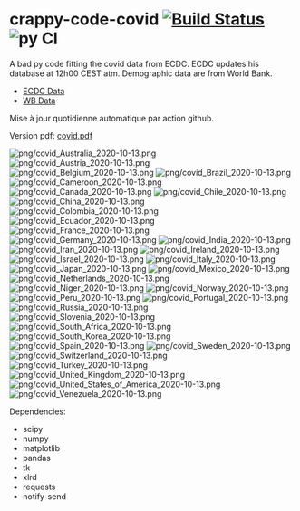 # crappy-code-covid [![Build Status](https://cloud.drone.io/api/badges/a-lemonnier/crappy-code-covid/status.svg)](https://cloud.drone.io/a-lemonnier/crappy-code-covid) ![py CI](https://github.com/a-lemonnier/crappy-code-covid/workflows/py%20CI/badge.svg)
 
A bad py code fitting the covid data from ECDC. ECDC updates his database at 12h00 CEST atm. Demographic data are from World Bank.
 
- [ECDC Data](https://www.ecdc.europa.eu/en/publications-data/download-todays-data-geographic-distribution-covid-19-cases-worldwide)
- [WB Data](https://data.worldbank.org/indicator/sp.pop.totl)
 
 
Mise à jour quotidienne automatique par action github.
 
Version pdf: [covid.pdf](https://github.com/a-lemonnier/crappy-code-covid/raw/master/covid.pdf)
 
![png/covid_Australia_2020-10-13.png](png/covid_Australia_2020-10-13.png)
![png/covid_Austria_2020-10-13.png](png/covid_Austria_2020-10-13.png)
![png/covid_Belgium_2020-10-13.png](png/covid_Belgium_2020-10-13.png)
![png/covid_Brazil_2020-10-13.png](png/covid_Brazil_2020-10-13.png)
![png/covid_Cameroon_2020-10-13.png](png/covid_Cameroon_2020-10-13.png)
![png/covid_Canada_2020-10-13.png](png/covid_Canada_2020-10-13.png)
![png/covid_Chile_2020-10-13.png](png/covid_Chile_2020-10-13.png)
![png/covid_China_2020-10-13.png](png/covid_China_2020-10-13.png)
![png/covid_Colombia_2020-10-13.png](png/covid_Colombia_2020-10-13.png)
![png/covid_Ecuador_2020-10-13.png](png/covid_Ecuador_2020-10-13.png)
![png/covid_France_2020-10-13.png](png/covid_France_2020-10-13.png)
![png/covid_Germany_2020-10-13.png](png/covid_Germany_2020-10-13.png)
![png/covid_India_2020-10-13.png](png/covid_India_2020-10-13.png)
![png/covid_Iran_2020-10-13.png](png/covid_Iran_2020-10-13.png)
![png/covid_Ireland_2020-10-13.png](png/covid_Ireland_2020-10-13.png)
![png/covid_Israel_2020-10-13.png](png/covid_Israel_2020-10-13.png)
![png/covid_Italy_2020-10-13.png](png/covid_Italy_2020-10-13.png)
![png/covid_Japan_2020-10-13.png](png/covid_Japan_2020-10-13.png)
![png/covid_Mexico_2020-10-13.png](png/covid_Mexico_2020-10-13.png)
![png/covid_Netherlands_2020-10-13.png](png/covid_Netherlands_2020-10-13.png)
![png/covid_Niger_2020-10-13.png](png/covid_Niger_2020-10-13.png)
![png/covid_Norway_2020-10-13.png](png/covid_Norway_2020-10-13.png)
![png/covid_Peru_2020-10-13.png](png/covid_Peru_2020-10-13.png)
![png/covid_Portugal_2020-10-13.png](png/covid_Portugal_2020-10-13.png)
![png/covid_Russia_2020-10-13.png](png/covid_Russia_2020-10-13.png)
![png/covid_Slovenia_2020-10-13.png](png/covid_Slovenia_2020-10-13.png)
![png/covid_South_Africa_2020-10-13.png](png/covid_South_Africa_2020-10-13.png)
![png/covid_South_Korea_2020-10-13.png](png/covid_South_Korea_2020-10-13.png)
![png/covid_Spain_2020-10-13.png](png/covid_Spain_2020-10-13.png)
![png/covid_Sweden_2020-10-13.png](png/covid_Sweden_2020-10-13.png)
![png/covid_Switzerland_2020-10-13.png](png/covid_Switzerland_2020-10-13.png)
![png/covid_Turkey_2020-10-13.png](png/covid_Turkey_2020-10-13.png)
![png/covid_United_Kingdom_2020-10-13.png](png/covid_United_Kingdom_2020-10-13.png)
![png/covid_United_States_of_America_2020-10-13.png](png/covid_United_States_of_America_2020-10-13.png)
![png/covid_Venezuela_2020-10-13.png](png/covid_Venezuela_2020-10-13.png)
 
Dependencies:
- scipy
- numpy
- matplotlib
- pandas
- tk
- xlrd
- requests
- notify-send
